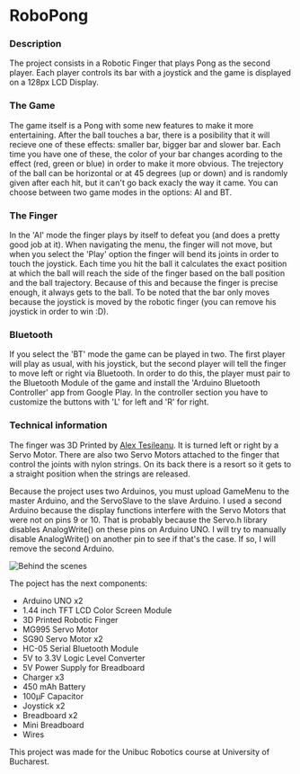 # RoboPong

### Description
The project consists in a Robotic Finger that plays Pong as the second player.
Each player controls its bar with a joystick and the game is displayed on a 128px LCD Display.

### The Game
The game itself is a Pong with some new features to make it more entertaining.
After the ball touches a bar, there is a posibility that it will recieve one of these effects: smaller bar, bigger bar and slower bar. Each time you have one of these, the color of your bar changes acording to the effect (red, green or blue) in order to make it more obvious.
The trejectory of the ball can be horizontal or at 45 degrees (up or down) and is randomly given after each hit, but it can't go back exacly the way it came.
You can choose between two game modes in the options: AI and BT.

### The Finger
In the 'AI' mode the finger plays by itself to defeat you (and does a pretty good job at it).
When navigating the menu, the finger will not move, but when you select the 'Play' option the finger will bend its joints in order to touch the joystick.
Each time you hit the ball it calculates the exact position at which the ball will reach the side of the finger based on the ball position and the ball trajectory.
Because of this and because the finger is precise enough, it always gets to the ball. To be noted that the bar only moves because the joystick is moved by the robotic finger (you can remove his joystick in order to win :D).

### Bluetooth
If you select the 'BT' mode the game can be played in two. The first player will play as usual, with his joystick, but the second player will tell the finger to move left or right via Bluetooth.
In order to do this, the player must pair to the Bluetooth Module of the game and install the 'Arduino Bluetooth Controller' app from Google Play. In the controller section you have to customize the buttons with 'L' for left and 'R' for right.

### Technical information

The finger was 3D Printed by [Alex Tesileanu](https://github.com/TesileanuAlexandru). It is turned left or right by a Servo Motor.
There are also two Servo Motors attached to the finger that control the joints with nylon strings. On its back there is a resort so it gets to a straight position when the strings are released.


Because the project uses two Arduinos, you must upload GameMenu to the master Arduino, and the ServoSlave to the slave Arduino.
I used a second Arduino because the display functions interfere with the Servo Motors that were not on pins 9 or 10.
That is probably because the Servo.h library disables AnalogWrite() on these pins on Arduino UNO. I will try to manually disable AnalogWrite() on another pin to see if that's the case. If so, I will remove the second Arduino.

![Behind the scenes](https://user-images.githubusercontent.com/27884873/75118629-3bf7f880-5684-11ea-9012-d5142f4005ad.jpg)


The poject has the next components:
- Arduino UNO x2
- 1.44 inch TFT LCD Color Screen Module
- 3D Printed Robotic Finger
- MG995 Servo Motor
- SG90 Servo Motor x2
- HC-05 Serial Bluetooth Module
- 5V to 3.3V Logic Level Converter
- 5V Power Supply for Breadboard
- Charger x3
- 450 mAh Battery
- 100μF Capacitor
- Joystick x2
- Breadboard x2
- Mini Breadboard
- Wires


This project was made for the Unibuc Robotics course at University of Bucharest.
